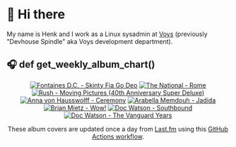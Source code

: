# 👋 Hi there

My name is Henk and I work as a Linux sysadmin at <a href="https://www.voys.co/about/">Voys</a> (previously "Devhouse Spindle" aka Voys development department).

## 🎧 def get_weekly_album_chart()
<!-- lastfm -->
<p align="center"><a href="https://www.last.fm/music/Fontaines+D.C./Skinty+Fia+Go+Deo"><img src="https://lastfm.freetls.fastly.net/i/u/64s/8c8bdb5115d0a1cfdd5c878445c7aa29.jpg" title="Fontaines D.C. - Skinty Fia Go Deo"></a> <a href="https://www.last.fm/music/The+National/Rome"><img src="https://lastfm.freetls.fastly.net/i/u/64s/38e341b349d99d7fe50df5138a4fc24f.png" title="The National - Rome"></a> <a href="https://www.last.fm/music/Rush/Moving+Pictures+(40th+Anniversary+Super+Deluxe)"><img src="https://lastfm.freetls.fastly.net/i/u/64s/e35f6b98e5cf7ef45fd144a0e925dce1.jpg" title="Rush - Moving Pictures (40th Anniversary Super Deluxe)"></a> <a href="https://www.last.fm/music/Anna+von+Hausswolff/Ceremony"><img src="https://lastfm.freetls.fastly.net/i/u/64s/68557a089f74462083d76ab28e06815a.jpg" title="Anna von Hausswolff - Ceremony"></a> <a href="https://www.last.fm/music/Arabella+Memdouh/Jadida"><img src="https://lastfm.freetls.fastly.net/i/u/64s/c83afdaa04386e49623a6ef33bb6c05d.jpg" title="Arabella Memdouh - Jadida"></a> <a href="https://www.last.fm/music/Brian+Mietz/Wow!"><img src="https://lastfm.freetls.fastly.net/i/u/64s/0b44a36fc019b003d7207fa96c0a2f8f.jpg" title="Brian Mietz - Wow!"></a> <a href="https://www.last.fm/music/Doc+Watson/Southbound"><img src="https://lastfm.freetls.fastly.net/i/u/64s/d8733f6c26c34a4c9d5e6a40292f2c0d.jpg" title="Doc Watson - Southbound"></a> <a href="https://www.last.fm/music/Doc+Watson/The+Vanguard+Years"><img src="https://lastfm.freetls.fastly.net/i/u/64s/2820cfa4853a496bc92877583956c36e.jpg" title="Doc Watson - The Vanguard Years"></a> </p>

<p align="center">These album covers are updated once a day from <a href="https://www.last.fm/user/hbokh">Last.fm</a> using this <a href="https://github.com/marketplace/actions/lastfm-to-markdown">GitHub Actions workflow</a>.</p>
